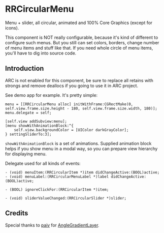 RRCircularMenu
==============

Menu + slider, all circular, animated and 100% Core Graphics (except for icons). 

This component is NOT really configurable, because it's kind of different to configure such menus. But you still can set colors, borders, change number of menu items and stuff like that. If you need whole circle of menu items, you'll have to dig into source code. 

## Introduction
ARC is not enabled for this component, be sure to replace all retains with strongs and remove deallocs if you going to use it in ARC project.

See demo app for example. It's pretty simple:
```
menu = [[RRCircularMenu alloc] initWithFrame:CGRectMake(0, self.view.frame.size.height - 180, self.view.frame.size.width, 180)];
menu.delegate = self;
        
[self.view addSubview:menu];
[menu showWithAnimationBlock:^{
    self.view.backgroundColor = [UIColor darkGrayColor];
} settingSliderTo:3];
```
`showWithAnimationBlock` is a set of animations. Supplied animation block helps if you show menu in a modal way, so you can prepare view hierarchy for displaying menu.

Delegate used for all kinds of events:
```
- (void) menuItem:(RRCircularItem *)item didChangeActive:(BOOL)active;
- (void) menuLabel:(RRCircularMenuLabel *)label didChangeActive:(BOOL)active;

- (BOOL) ignoreClickFor:(RRCircularItem *)item;

- (void) sliderValueChanged:(RRCircularSlider *)slider;
```

## Credits

Special thanks to [paiv](https://github.com/paiv) for [AngleGradientLayer](https://github.com/paiv/AngleGradientLayer).
